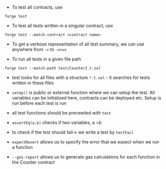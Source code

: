 - To test all contracts, use

`forge test`

- To test all tests written in a singular contract, use

`forge test --match-contract <contract name>`

- To get a verbose representation of all test summary, we can use anywhere from `-v` to `-vvvv`

- To run all tests in a given file path

`forge test --match-path test/Counter2.t.sol`

- test looks for all files with a structure `*.t.sol` - it searches for tests written in these files

- `setUp()` is public or external function where we can setup the test. All variables can be initialized here, contracts can be deployed etc. Setup is run before each test is run

- all test functions should be preceeded with `test`

- `assertEq(a,b)` checks if two variables, a =b

- to check if the test should fail-> we write a test by `testFail`

- `expectRevert` allows us to specify the error that we expect when we run a function

- `--gas-report` allows us to generate gas calculations for each function in the Counter contract
